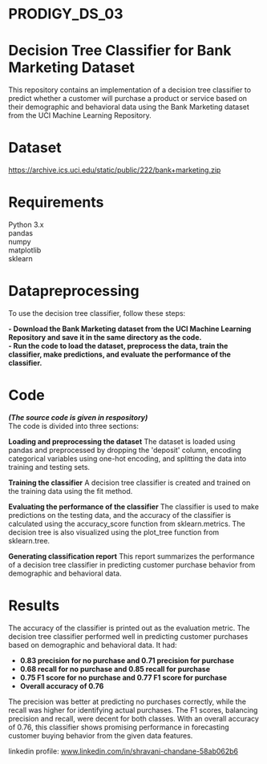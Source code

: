 # PRODIGY_DS_03
# Decision Tree Classifier for Bank Marketing Dataset
This repository contains an implementation of a decision tree classifier to predict whether a customer will purchase a product or service based on their demographic and behavioral data using the Bank Marketing dataset from the UCI Machine Learning Repository.

# Dataset
https://archive.ics.uci.edu/static/public/222/bank+marketing.zip

# Requirements
Python 3.x </br>
pandas</br>
numpy</br>
matplotlib</br>
sklearn</br>

# Datapreprocessing
To use the decision tree classifier, follow these steps:

**- Download the Bank Marketing dataset from the UCI Machine Learning Repository and save it in the same directory as the code.** </br>
**- Run the code to load the dataset, preprocess the data, train the classifier, make predictions, and evaluate the performance of the classifier.**
# Code
***(The source code is given in respository)***</br>
The code is divided into three sections:

__Loading and preprocessing the dataset__
The dataset is loaded using pandas and preprocessed by dropping the 'deposit' column, encoding categorical variables using one-hot encoding, and splitting the data into training and testing sets.

__Training the classifier__
A decision tree classifier is created and trained on the training data using the fit method.

__Evaluating the performance of the classifier__
The classifier is used to make predictions on the testing data, and the accuracy of the classifier is calculated using the accuracy_score function from sklearn.metrics. The decision tree is also visualized using the plot_tree function from sklearn.tree.

__Generating classification report__
This report summarizes the performance of a decision tree classifier in predicting customer purchase behavior from demographic and behavioral data.

# Results
The accuracy of the classifier is printed out as the evaluation metric.
The decision tree classifier performed well in predicting customer purchases based on demographic and behavioral data. It had:

- **0.83 precision for no purchase and 0.71 precision for purchase**
- **0.68 recall for no purchase and 0.85 recall for purchase**
- **0.75 F1 score for no purchase and 0.77 F1 score for purchase**
- **Overall accuracy of 0.76**

The precision was better at predicting no purchases correctly, while the recall was higher for identifying actual purchases. The F1 scores, balancing precision and recall, were decent for both classes. With an overall accuracy of 0.76, this classifier shows promising performance in forecasting customer buying behavior from the given data features.

linkedin profile: www.linkedin.com/in/shravani-chandane-58ab062b6
